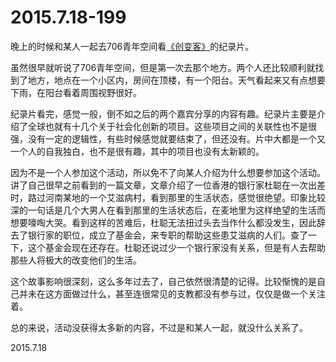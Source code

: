 2015.7.18-199
=============
晚上的时候和某人一起去706青年空间看[《创变客》](http://www.douban.com/event/24802175/)的纪录片。

虽然很早就听说了706青年空间，但是第一次去那个地方。两个人还比较顺利就找到了地方，地点在一个小区内，房间在顶楼，有一个阳台。天气看起来又有点想要下雨，在阳台看着周围视野很好。

纪录片看完，感觉一般，倒不如之后的两个嘉宾分享的内容有趣。纪录片主要是介绍了全球也就有十几个关于社会化创新的项目。这些项目之间的关联性也不是很强，没有一定的逻辑性，有些时候感觉就要结束了，但还没有。片中大都是一个又一个人的自我独白，也不是很有趣，其中的项目也没有太新颖的。

因为不是一个人参加这个活动，所以免不了向某人介绍为什么想要参加这个活动。讲了自己很早之前看到的一篇文章，文章介绍了一位香港的银行家杜聪在一次出差时，路过河南某地的一个艾滋病村，看到那里的生活状态，感觉很绝望。印象比较深的一句话是几个大男人在看到那里的生活状态后，在麦地里为这样绝望的生活而想要嚎啕大哭。看到这样的苦难后，杜聪无法扭过头去当作什么都没发生，因此辞去了银行家的职位，成立了基金会，来专职的帮助这些患艾滋病的人们。查了一下，这个基金会现在还存在。杜聪还说过少一个银行家没有关系，但是有人去帮助那些人将极大的改变他们的生活。

这个故事影响很深刻，这么多年过去了，自己依然很清楚的记得。比较惭愧的是自己并未在这方面做过什么，甚至连很常见的支教都没有参与过，仅仅是做一个关注着。

总的来说，活动没获得太多新的内容，不过是和某人一起，就没什么关系了。

2015.7.18